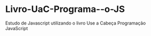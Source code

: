 # Livro-UaC-Programa--o-JS

Estudo de Javascript utilizando o livro Use a Cabeça Programação JavaScript
